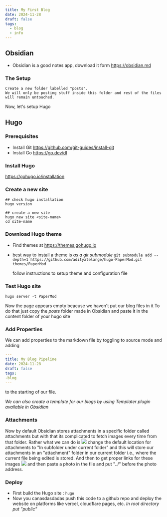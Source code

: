 ```yaml
---
title: My First Blog
date: 2024-11-28
draft: false
tags:
  - blog
  - info
---
```



## Obsidian
- Obsidian is a good notes app, download it form https://obsidian.md
### The Setup
	Create a new folder labelled "posts".
	We will only be posting stuff inside this folder and rest of the files will remain untouched.

Now, let's setup Hugo

## Hugo

### Prerequisites
- Install Git https://github.com/git-guides/install-git
- Install Go https://go.dev/dl

### Install Hugo
https://gohugo.io/installation

### Create a new site
```shell
## check hugo installation
hugo version

## create a new site
hugo new site <site-name>
cd site-name
```

### Download Hugo theme
- Find themes at https://themes.gohugo.io
- best way to install a theme is *as a  git submodule*
	`git submodule add --depth=1 https://github.com/adityatelange/hugo-PaperMod.git themes/PaperMod`
	
	follow instructions to setup theme and configuration file
### Test Hugo site
```shell
hugo server -t PaperMod
```

Now the page appears empty beacuse we haven't put our blog files in it
To do that just copy the *posts* folder made in Obsidian and paste it in the content folder of your hugo site

### Add Properties 
We can add properties to the markdown file by toggling to source mode and adding 
```yml
---
title: My Blog Pipeline
date: 2024-11-28
draft: false
tags:
-blog
---
```
to the starting of our file.

*We can also create a template for our blogs by using Templater plugin available in Obsidian*

### Attachments
Now by default Obsidian stores attachments in a specific folder called attachments but with that its complicated to fetch images every time from that folder.
Rather what we can do is 
![](../attachments/Pasted%20image%2020241128172509.png)
change the default location for attachments to "In subfolder under current folder" and this will store our attachments in an "attachment" folder in our current folder i.e., where the current file being edited is stored.
And then to get proper links for these images
![](../attachments/Screenshot%202024-11-28%20101615.png)
and then paste a photo in the file and put "../" before the photo address.

### Deploy 
- First build the Hugo site :
	`hugo`
- Now you canasdasdadas push this code to a github repo and deploy the website on platforms like vercel, cloudflare pages, etc.
 *In root directory put "public"*